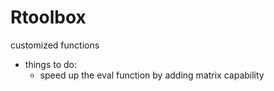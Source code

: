 # Rtoolbox
customized functions


* things to do:
    + speed up the eval function by adding matrix capability